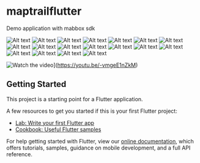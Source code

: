 # maptrailflutter

Demo application with mabbox sdk

 
![Alt text](https://github.com/ertcs/fluttter_mapbox/blob/master/screenshots/1.png)
![Alt text](https://github.com/ertcs/fluttter_mapbox/blob/master/screenshots/2.png)
![Alt text](https://github.com/ertcs/fluttter_mapbox/blob/master/screenshots/3.png)
![Alt text](https://github.com/ertcs/fluttter_mapbox/blob/master/screenshots/4.png)
![Alt text](https://github.com/ertcs/fluttter_mapbox/blob/master/screenshots/5.png)
![Alt text](https://github.com/ertcs/fluttter_mapbox/blob/master/screenshots/6.png)
![Alt text](https://github.com/ertcs/fluttter_mapbox/blob/master/screenshots/7.png)
![Alt text](https://github.com/ertcs/fluttter_mapbox/blob/master/screenshots/8.png)
![Alt text](https://github.com/ertcs/fluttter_mapbox/blob/master/screenshots/9.png)
![Alt text](https://github.com/ertcs/fluttter_mapbox/blob/master/screenshots/10.png)
![Alt text](https://github.com/ertcs/fluttter_mapbox/blob/master/screenshots/11.png)
![Alt text](https://github.com/ertcs/fluttter_mapbox/blob/master/screenshots/12.png)
![Alt text](https://github.com/ertcs/fluttter_mapbox/blob/master/screenshots/13.png)
![Alt text](https://github.com/ertcs/fluttter_mapbox/blob/master/screenshots/14.png)
![Alt text](https://github.com/ertcs/fluttter_mapbox/blob/master/screenshots/15.png)
![Alt text](https://github.com/ertcs/fluttter_mapbox/blob/master/screenshots/16.png)
![Alt text](https://github.com/ertcs/fluttter_mapbox/blob/master/screenshots/17.png)
![Alt text](https://github.com/ertcs/fluttter_mapbox/blob/master/screenshots/18.png)

![Watch the video](http://img.youtube.com/vi/-vmgeE1nZkM/maxresdefault.jpg)](https://youtu.be/-vmgeE1nZkM)


## Getting Started

This project is a starting point for a Flutter application.

A few resources to get you started if this is your first Flutter project:

- [Lab: Write your first Flutter app](https://flutter.dev/docs/get-started/codelab)
- [Cookbook: Useful Flutter samples](https://flutter.dev/docs/cookbook)

For help getting started with Flutter, view our
[online documentation](https://flutter.dev/docs), which offers tutorials,
samples, guidance on mobile development, and a full API reference.
